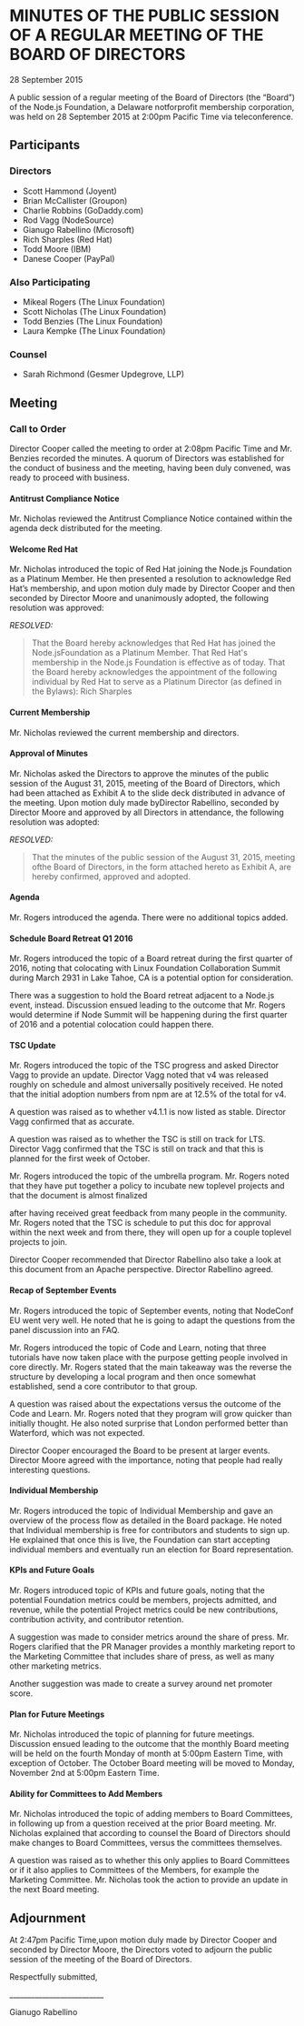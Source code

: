 # MINUTES OF THE PUBLIC SESSION OF A REGULAR MEETING OF THE BOARD OF DIRECTORS

28 September 2015

A public session of a regular meeting of the Board of Directors (the “Board”) of the Node.js Foundation, a Delaware not­for­profit membership corporation, was held on 28 September 2015 at 2:00pm Pacific Time via teleconference.

## Participants

### Directors

* Scott Hammond (Joyent)
* Brian McCallister (Groupon)
* Charlie Robbins (GoDaddy.com)
* Rod Vagg (NodeSource)
* Gianugo Rabellino (Microsoft)
* Rich Sharples (Red Hat)
* Todd Moore (IBM)
* Danese Cooper (PayPal)

### Also Participating

* Mikeal Rogers (The Linux Foundation)
* Scott Nicholas (The Linux Foundation)
* Todd Benzies (The Linux Foundation)
* Laura Kempke (The Linux Foundation)

### Counsel

* Sarah Richmond (Gesmer Updegrove, LLP)

## Meeting
### Call to Order


Director Cooper called the meeting to order at 2:08pm Pacific ​Time and Mr. Benzies recorded the minutes. A quorum of Directors was established for the conduct of business and the meeting, having been duly convened, was ready to proceed with business.

#### Antitrust Compliance Notice

Mr. Nicholas reviewed the Antitrust Compliance Notice contained within the agenda deck distributed for the meeting.

#### Welcome Red Hat

Mr. Nicholas introduced the topic of Red Hat joining the Node.js Foundation as a Platinum Member. ​He then presented a resolution to acknowledge Red Hat’s membership, and upon motion duly made by Director Cooper and then seconded by Director Moore and unanimously adopted, the following resolution was approved:

_RESOLVED:_
>​That the Board hereby acknowledges that Red Hat has joined the Node.jsFoundation as a Platinum Member. That Red Hat's membership in the Node.js Foundation is effective as of today. That the Board hereby acknowledges the appointment of the following individual by Red Hat to serve as a Platinum Director (as defined in the By­laws): Rich Sharples

#### Current Membership

Mr. Nicholas reviewed the current membership and directors.

#### Approval of Minutes

Mr. Nicholas asked the Directors to approve the minutes of the public session of the August 31, 2015, meeting of the Board of Directors, which had been attached as Exhibit A to the slide deck distributed in advance of the meeting. Upon motion duly made b​yDirector Rabellino, seconded by Director Moore and approved by all Directors in attendance, the f​ollowing resolution was adopted:

_RESOLVED:_
>​That the minutes of the public session of the August 31, 2015, meeting ofthe Board of Directors, in the form attached hereto as Exhibit A, are hereby confirmed, approved and adopted.

#### Agenda

Mr. Rogers ​introduced the agenda. There were no additional topics added.

#### Schedule Board Retreat Q1 2016

Mr. Rogers introduced the topic of a Board retreat during the first quarter of 2016, noting that co­locating with Linux Foundation Collaboration Summit during March 29­31 in Lake Tahoe, CA is a potential option for consideration.

There was a suggestion to hold the Board retreat adjacent to a Node.js event, instead. Discussion ensued leading to the outcome that Mr. Rogers would determine if Node Summit will be happening during the first quarter of 2016 and a potential co­location could happen there.

#### TSC Update

Mr. Rogers introduced the topic of the TSC progress and asked Director Vagg to provide an update. Director Vagg noted that v4 was released roughly on schedule and almost universally positively received. He noted that the initial adoption numbers from npm are at 12.5% of the total for v4.

A question was raised as to whether v4.1.1 is now listed as stable. Director Vagg confirmed that as accurate.

A question was raised as to whether the TSC is still on track for LTS. Director Vagg confirmed that the TSC is still on track and that this is planned for the first week of October.

Mr. Rogers introduced the topic of the umbrella program. Mr. Rogers noted that they have put together a policy to incubate new top­level projects and that the document is almost finalized

after having received great feedback from many people in the community. Mr. Rogers noted that the TSC is schedule to put this doc for approval within the next week and from there, they will open up for a couple top­level projects to join.

Director Cooper recommended that Director Rabellino also take a look at this document from an Apache perspective. Director Rabellino agreed.

#### Recap of September Events

Mr. Rogers introduced the topic of September events, noting that NodeConf EU went very well. He noted that he is going to adapt the questions from the panel discussion into an FAQ.

Mr. Rogers introduced the topic of Code and Learn, noting that three tutorials have now taken place with the purpose getting people involved in core directly. Mr. Rogers stated that the main takeaway was the reverse the structure by developing a local program and then once somewhat established, send a core contributor to that group.

A question was raised about the expectations versus the outcome of the Code and Learn. Mr. Rogers noted that they program will grow quicker than initially thought. He also noted surprise that London performed better than Waterford, which was not expected.

Director Cooper encouraged the Board to be present at larger events. Director Moore agreed with the importance, noting that people had really interesting questions.

#### Individual Membership

Mr. Rogers introduced the topic of Individual Membership and gave an overview of the process flow as detailed in the Board package. He noted that Individual membership is free for contributors and students to sign up. He explained that once this is live, the Foundation can start accepting individual members and eventually run an election for Board representation.

#### KPIs and Future Goals

Mr. Rogers introduced topic of KPIs and future goals, noting that the potential Foundation metrics could be members, projects admitted, and revenue, while the potential Project metrics could be new contributions, contribution activity, and contributor retention.

A suggestion was made to consider metrics around the share of press. Mr. Rogers clarified that the PR Manager provides a monthly marketing report to the Marketing Committee that includes share of press, as well as many other marketing metrics.

Another suggestion was made to create a survey around net promoter score.

#### Plan for Future Meetings

Mr. Nicholas introduced the topic of planning for future meetings. Discussion ensued leading to the outcome that the monthly Board meeting will be held on the fourth Monday of month at 5:00pm Eastern Time, with exception of October. The October Board meeting will be moved to Monday, November 2nd at 5:00pm Eastern Time.

#### Ability for Committees to Add Members

Mr. Nicholas introduced the topic of adding members to Board Committees, in following up from a question received at the prior Board meeting. Mr. Nicholas explained that according to counsel the Board of Directors should make changes to Board Committees, versus the committees themselves.

A question was raised as to whether this only applies to Board Committees or if it also applies to Committees of the Members, for example the Marketing Committee. Mr. Nicholas took the action to provide an update in the next Board meeting.

## Adjournment


At ​2:47pm Pacific Time​,upon motion duly made by Director Cooper and seconded by Director Moore, the Directors voted to adjourn the public session of the meeting of the Board of Directors.

Respectfully submitted,

\__________________________

Gianugo Rabellino